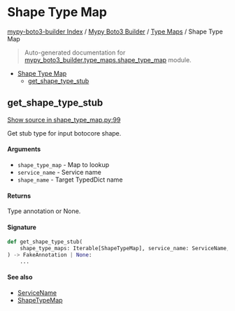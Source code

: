 # Shape Type Map

[mypy-boto3-builder Index](../../README.md#mypy-boto3-builder-index) /
[Mypy Boto3 Builder](../index.md#mypy-boto3-builder) /
[Type Maps](./index.md#type-maps) /
Shape Type Map

> Auto-generated documentation for [mypy_boto3_builder.type_maps.shape_type_map](https://github.com/youtype/mypy_boto3_builder/blob/main/mypy_boto3_builder/type_maps/shape_type_map.py) module.

- [Shape Type Map](#shape-type-map)
  - [get_shape_type_stub](#get_shape_type_stub)

## get_shape_type_stub

[Show source in shape_type_map.py:99](https://github.com/youtype/mypy_boto3_builder/blob/main/mypy_boto3_builder/type_maps/shape_type_map.py#L99)

Get stub type for input botocore shape.

#### Arguments

- `shape_type_map` - Map to lookup
- `service_name` - Service name
- `shape_name` - Target TypedDict name

#### Returns

Type annotation or None.

#### Signature

```python
def get_shape_type_stub(
    shape_type_maps: Iterable[ShapeTypeMap], service_name: ServiceName, shape_name: str
) -> FakeAnnotation | None:
    ...
```

#### See also

- [ServiceName](../service_name.md#servicename)
- [ShapeTypeMap](#shapetypemap)


